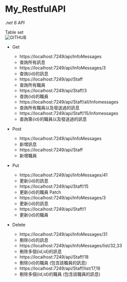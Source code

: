 # My_RestfulAPI
*.net 6 API*   
  
Table set  
![GITHUB]( https://i.imgur.com/tyjJwC4.png "SQL")
* Get
  * https://localhost:7249/api/InfoMessages
  * 查詢所有訊息
  * https://localhost:7249/api/InfoMessages/3
  * 查詢{id}的訊息
  * https://localhost:7249/api/Staff
  * 查詢所有職員
  * https://localhost:7249/api/Staff/3
  * 查詢{id}的職員
  * https://localhost:7249/api/Staff/all/Infomessages
  * 查詢所有職員以及發送過的訊息
  * https://localhost:7249/api/Staff/15/Infomessages
  * 查詢第{id}的職員以及發送過的訊息

* Post
  * https://localhost:7249/api/InfoMessages
  * 新增訊息
  * https://localhost:7249/api/Staff
  * 新增職員

* Put
  * https://localhost:7249/api/InfoMessages/41
  * 更新{id}的訊息
  * https://localhost:7249/api/Staff/15
  * 更新{id}的職員
Patch
  * https://localhost:7249/api/InfoMessages/3
  * 更新{id}的訊息
  * https://localhost:7249/api/Staff/1
  * 更新{id}的職員

* Delete
  * https://localhost:7249/api/InfoMessages/31
  * 刪除{id}的訊息
  * https://localhost:7249/api/InfoMessages/list/32,33
  * 刪除多個{id,id}的訊息
  * https://localhost:7249/api/Staff/18
  * 刪除{id}的職員 (包含該職員的訊息)
  * https://localhost:7249/api/Staff/list/17,16
  * 刪除多個{id,id}的職員 (包含該職員的訊息)
